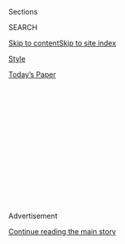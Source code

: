 <div id="app">

<div>

<div>

<div>

<div class="NYTAppHideMasthead css-1q2w90k e1suatyy0">

<div class="section css-ui9rw0 e1suatyy2">

<div class="css-eph4ug er09x8g0">

<div class="css-6n7j50">

</div>

<span class="css-1dv1kvn">Sections</span>

<div class="css-10488qs">

<span class="css-1dv1kvn">SEARCH</span>

</div>

[Skip to content](#site-content)[Skip to site
index](#site-index)

</div>

<div id="masthead-section-label" class="css-1wr3we4 eaxe0e00">

[Style](https://www.nytimes3xbfgragh.onion/section/style)

</div>

<div class="css-10698na e1huz5gh0">

</div>

</div>

<div id="masthead-bar-one" class="section hasLinks css-15hmgas e1csuq9d3">

<div class="css-uqyvli e1csuq9d0">

</div>

<div class="css-1uqjmks e1csuq9d1">

</div>

<div class="css-9e9ivx">

[](https://myaccount.nytimes3xbfgragh.onion/auth/login?response_type=cookie&client_id=vi)

</div>

<div class="css-1bvtpon e1csuq9d2">

[Today’s
Paper](https://www.nytimes3xbfgragh.onion/section/todayspaper)

</div>

</div>

</div>

</div>

<div data-aria-hidden="false">

<div id="site-content" data-role="main">

<div>

<div class="css-1aor85t" style="opacity:0.000000001;z-index:-1;visibility:hidden">

<div class="css-1hqnpie">

<div class="css-epjblv">

<span class="css-17xtcya">[Style](/section/style)</span><span class="css-x15j1o">|</span><span class="css-fwqvlz">My
\_\_\_ Was a
Suffragist</span>

</div>

<div class="css-k008qs">

<div class="css-1iwv8en">

<span class="css-18z7m18"></span>

<div>

</div>

</div>

<span class="css-1n6z4y">https://nyti.ms/2VDbwoJ</span>

<div class="css-1705lsu">

<div class="css-4xjgmj">

<div class="css-4skfbu" data-role="toolbar" data-aria-label="Social Media Share buttons, Save button, and Comments Panel with current comment count" data-testid="share-tools">

  - 
  - 
  - 
  - 
    
    <div class="css-6n7j50">
    
    </div>

  - 
  - 

</div>

</div>

</div>

</div>

</div>

</div>

<div id="NYT_TOP_BANNER_REGION" class="css-13pd83m">

</div>

<div id="top-wrapper" class="css-1sy8kpn">

<div id="top-slug" class="css-l9onyx">

Advertisement

</div>

[Continue reading the main
story](#after-top)

<div class="ad top-wrapper" style="text-align:center;height:100%;display:block;min-height:250px">

<div id="top" class="place-ad" data-position="top" data-size-key="top">

</div>

</div>

<div id="after-top">

</div>

</div>

<div>

<div id="sponsor-wrapper" class="css-1hyfx7x">

<div id="sponsor-slug" class="css-19vbshk">

Supported by

</div>

[Continue reading the main
story](#after-sponsor)

<div id="sponsor" class="ad sponsor-wrapper" style="text-align:center;height:100%;display:block">

</div>

<div id="after-sponsor">

</div>

</div>

<div class="css-186x18t">

</div>

<div class="css-1vkm6nb ehdk2mb0">

# My \_\_\_ Was a Suffragist

</div>

One hundred years after the 19th Amendment, suffragists’ descendants
consider how far we’ve come and how far we still have to
go.

<div class="css-79elbk" data-testid="photoviewer-wrapper">

<div class="css-z3e15g" data-testid="photoviewer-wrapper-hidden">

</div>

<div class="css-1a48zt4 ehw59r15" data-testid="photoviewer-children">

![<span class="css-cnj6d5 e1z0qqy90" itemprop="copyrightHolder"><span class="css-1ly73wi e1tej78p0">Credit...</span><span><span>Photo
collage: Andrew
Rodriguez</span></span></span>](https://static01.graylady3jvrrxbe.onion/images/2020/07/03/multimedia/03suffrage-blank-17/03suffrage-blank-17-articleLarge.jpg?quality=75&auto=webp&disable=upscale)

</div>

</div>

<div class="css-18e8msd">

<div class="css-vp77d3 epjyd6m0">

<div class="css-hus3qt ey68jwv0" data-aria-hidden="true">

[![Jennifer
Harlan](https://static01.graylady3jvrrxbe.onion/images/2019/09/25/reader-center/author-jennifer-harlan/author-jennifer-harlan-thumbLarge-v2.png
"Jennifer Harlan")](https://www.nytimes3xbfgragh.onion/by/jennifer-harlan)

</div>

<div class="css-1baulvz">

By [<span class="css-1baulvz last-byline" itemprop="name">Jennifer
Harlan</span>](https://www.nytimes3xbfgragh.onion/by/jennifer-harlan)

</div>

</div>

  - 
    
    <div class="css-ld3wwf e16638kd2">
    
    Published July 2, 2020Updated July 28,
    2020
    
    </div>

  - 
    
    <div class="css-4xjgmj">
    
    <div class="css-pvvomx" data-role="toolbar" data-aria-label="Social Media Share buttons, Save button, and Comments Panel with current comment count" data-testid="share-tools">
    
      - 
      - 
      - 
      - 
        
        <div class="css-6n7j50">
        
        </div>
    
      - 
      - 
    
    </div>
    
    </div>

</div>

</div>

<div class="section meteredContent css-1r7ky0e" name="articleBody" itemprop="articleBody">

<div class="css-1fanzo5 StoryBodyCompanionColumn">

<div class="css-53u6y8">

On Aug. 18, 1920, Tennessee became the 36th state to ratify the 19th
Amendment. Eight days later, ratification was certified by the secretary
of state. The right to vote for women across the United States was
officially enshrined in the Constitution.

The codification of suffrage was the result of nearly a century of
activism, which began even before the Seneca Falls convention in 1848.
From those early years to the formation of the National American Woman
Suffrage Association (NAWSA) in 1890 to the Woman Suffrage Procession in
Washington in 1913, generations of American women and men devoted their
lives to fighting for the vote. The movement was a decades-long game of
democratic Telephone: Of the 68 women who gathered in that town in
upstate New York and declared what was then a radical notion — that all
men *and* women were created equal — only one, [Charlotte Woodward
Pierce](https://www.smithsonianmag.com/smart-news/only-one-woman-who-was-seneca-falls-lived-see-women-win-vote-180964044/),
would live to see their dream become a reality.

And their struggle did not end with the amendment. Well after 1920,
there were many women in the United States, including Native Americans
and Chinese immigrants, who were not able to vote and many more,
particularly African-Americans, for whom it was extremely difficult. One
hundred years later, the country is continuing to grapple with many of
the same questions the suffragists raised, not only who gets to vote but
also what it means to be a citizen and how to ensure that all Americans
are equal in the eyes of the law. And as we mark this centennial, the
generation that came after the suffragists, and the ones that have come
after that, are still in the fight.

</div>

</div>

<div class="css-1fanzo5 StoryBodyCompanionColumn">

<div class="css-53u6y8">

“Learning your history is an essential tool, and a call to action,” said
Liza Mickens, a great-great-granddaughter of the suffragist Maggie Lena
Walker. “I’m honored to be a part of this legacy.” (Interviews have been
edited for length and clarity.)

</div>

</div>

<div>

</div>

<div class="css-1fanzo5 StoryBodyCompanionColumn">

<div class="css-53u6y8">

## Adele Logan Alexander, 82, New York

*Granddaughter of Adella Hunt
Logan*

</div>

</div>

<div class="css-a7yk8a e73j0it0">

<div class="css-1xdhyk6 erfvjey0">

<span class="css-1ly73wi e1tej78p0">Image</span>

<div class="css-zjzyr8">

<div data-testid="lazyimage-container" style="height:483.97777777777776px">

</div>

</div>

</div>

<span class="css-16f3y1r e13ogyst0" data-aria-hidden="true">The
suffragist Adella Hunt Logan in her wedding dress in Atlanta in 1888. A
teacher at the Tuskegee Institute in Alabama, she fought for suffrage,
social reform and better health care for black
communities.</span><span class="css-cnj6d5 e1z0qqy90" itemprop="copyrightHolder"><span class="css-1ly73wi e1tej78p0">Credit...</span><span>Thomas
Askew, reproduction by Mark
Gulezian</span></span>

<div class="css-1xdhyk6 erfvjey0">

<span class="css-1ly73wi e1tej78p0">Image</span>

<div class="css-zjzyr8">

<div data-testid="lazyimage-container" style="height:485.26666666666677px">

</div>

</div>

</div>

<span class="css-16f3y1r e13ogyst0" data-aria-hidden="true">Adella,
third from left, with her family at the Tuskegee Institute in 1913,
celebrating her 25th anniversary with her husband, Warren Logan, center.
Their son Arthur, standing in front of Warren, was the father of the
historian Adele Logan
Alexander.</span><span class="css-cnj6d5 e1z0qqy90" itemprop="copyrightHolder"><span class="css-1ly73wi e1tej78p0">Credit...</span><span>Arthur
P. Bedou, reproduction by Mark Gulezian</span></span>

</div>

<div class="css-1fanzo5 StoryBodyCompanionColumn">

<div class="css-53u6y8">

Adella’s portrait — the one that’s the cover of my book “[Princess of
the Hither Isles: A Black Suffragist’s Story from the Jim Crow
South](https://yalebooks.yale.edu/book/9780300242607/princess-hither-isles)”
— hung in my parents’ apartment, so she’s always been a visible,
physical presence in my life, even though she died when my father was
only 6 years old. And, of course, I was named for her. When I was in my
early 40s, a young historian who was working on a Ph.D. dissertation
about Black women in the suffrage movement was the first one to show me
Adella’s writings. I hadn’t had that kind of specifics before, and I got
totally hooked on trying to find out more about her as a suffragist. My
father was dead by that time, so I asked my mother, “Did you know all
this?” And her response was, “Of course.” Not only was Adella involved,
but my mother’s mother was, too: They were both light-skinned enough to
pass, so the two grandmothers, well before my parents were born, would
go together to white suffrage conferences in the South, and then come
back and share the information they learned with the Black community.

</div>

</div>

<div>

</div>

<div class="css-1fanzo5 StoryBodyCompanionColumn">

<div class="css-53u6y8">

But even before I knew the details of my family’s story, voting and
political involvement were very much a part of my growing up. One of my
first memories is of my hand reaching up for my mother’s as she walked
with me to the New York Public Library, down through this back labyrinth
to where the voting booths were. I always knew that this was something
very precious, and not to be taken for granted.

</div>

</div>

<div class="css-1fanzo5 StoryBodyCompanionColumn">

<div class="css-53u6y8">

## Coline Jenkins, 68, Greenwich, Conn.

*Great-great-granddaughter of Elizabeth Cady Stanton,
great-granddaughter of Harriot Stanton Blatch, granddaughter of Nora
Stanton Blatch de Forest
Barney*

</div>

</div>

<div class="css-a7yk8a e73j0it0">

<div class="css-1xdhyk6 erfvjey0">

<span class="css-1ly73wi e1tej78p0">Image</span>

<div class="css-zjzyr8">

<div data-testid="lazyimage-container" style="height:296.44444444444446px">

</div>

</div>

</div>

<span class="css-16f3y1r e13ogyst0" data-aria-hidden="true">Elizabeth
Cady Stanton with her daughter Harriot Stanton Blatch and her
granddaughter Nora Stanton Blatch de Forest Barney. All three
generations of Stanton women, pictured here in 1892, fought for the
right to
vote.</span><span class="css-cnj6d5 e1z0qqy90" itemprop="copyrightHolder"><span class="css-1ly73wi e1tej78p0">Credit...</span><span>via
Coline
Jenkins</span></span>

<div class="css-1xdhyk6 erfvjey0">

<span class="css-1ly73wi e1tej78p0">Image</span>

<div class="css-zjzyr8">

<div data-testid="lazyimage-container" style="height:296.44444444444446px">

</div>

</div>

</div>

<span class="css-16f3y1r e13ogyst0" data-aria-hidden="true">In 1913,
Nora rode around New York on a horse named for the state’s anti-suffrage
senator Elihu Root, giving speeches advocating for women’s right to
vote. “When you ride in on a horse, you don’t need a podium: You’re
already up there,” her granddaughter Coline Jenkins
said.</span><span class="css-cnj6d5 e1z0qqy90" itemprop="copyrightHolder"><span class="css-1ly73wi e1tej78p0">Credit...</span><span>via
Coline Jenkins</span></span>

</div>

<div class="css-1fanzo5 StoryBodyCompanionColumn">

<div class="css-53u6y8">

My dad had died when I was little, so it was my mother and my
grandmother, these two very strong women, who raised me. They both had
jobs — my grandmother Nora was the first woman in the country to get a
degree in civil engineering and my mother was an architect — and they
were civically active all the time. Nobody sat me down and told me about
Elizabeth or Harriot: I learned vicariously through these two powerful
women in my life. Then when I was around 17 I started visiting some of
the historical sites and reading Elizabeth’s memoirs and putting
together the mosaic of values and ideas that have been expressed through
the generations.

If you want to know about democracy, and the tools of democracy, then
learn about the suffrage movement. This was warfare, and the suffragists
used every single weapon available: petitions, lobbying, newspapers,
speeches, marches — everything except the gun. That’s why it’s called
the world’s greatest bloodless revolution. These women worked their full
lifetimes, and then the next generation did the same, and the next. I’m
very proud to be the daughter of the daughter of the daughter of the
daughter. People talk about the mitochondrial DNA that passes down
through the mother. That’s the powerhouse within the cell. And I’m proud
to have that power boost.

*\[The New York Times is examining the centennial of the 19th Amendment
in many ways, including a book for middle-grade readers called
“*[*Finish the Fight\!: The Brave and Revolutionary Women Who Fought
for the Right to
Vote*](https://www.nytimes3xbfgragh.onion/2020/07/24/books/finish-the-fight-excerpt.html)*.”\]*

## Michelle Duster, 56, Chicago

*Great-granddaughter of* [*Ida B.
Wells-Barnett*](https://www.nytimes3xbfgragh.onion/interactive/2018/obituaries/overlooked-ida-b-wells.html)

</div>

</div>

<div class="css-a7yk8a e73j0it0">

<div class="css-1xdhyk6 erfvjey0">

<span class="css-1ly73wi e1tej78p0">Image</span>

<div class="css-zjzyr8">

<div data-testid="lazyimage-container" style="height:525.8666666666667px">

</div>

</div>

</div>

<span class="css-16f3y1r e13ogyst0" data-aria-hidden="true">The
journalist and suffragist Ida B. Wells-Barnett with her daughters, Ida
and Alfreda, in 1914. The year before, Wells-Barnett marched with the
Illinois delegation in the Woman Suffrage Procession in Washington.
White organizers told her and other Black women to walk at the back, but
she
refused.</span><span class="css-cnj6d5 e1z0qqy90" itemprop="copyrightHolder"><span class="css-1ly73wi e1tej78p0">Credit...</span><span>Special
Collections Research Center, University of Chicago
Library</span></span>

<div class="css-1xdhyk6 erfvjey0">

<span class="css-1ly73wi e1tej78p0">Image</span>

<div class="css-zjzyr8">

<div data-testid="lazyimage-container" style="height:523.9333333333333px">

</div>

</div>

</div>

<span class="css-16f3y1r e13ogyst0" data-aria-hidden="true">Alfreda was
responsible for posthumously publishing Wells-Barnett’s autobiography,
“Crusade for Justice,” in 1970. “I was a child at the time and didn’t
understand the magnitude of what that meant,” Alfreda’s granddaughter
Michelle Duster said. “All of the tributes and the research that are
happening now are due to my grandmother’s
work.”</span><span class="css-cnj6d5 e1z0qqy90" itemprop="copyrightHolder"><span class="css-1ly73wi e1tej78p0">Credit...</span><span>Special
Collections Research Center, University of Chicago Library</span></span>

</div>

<div class="css-1fanzo5 StoryBodyCompanionColumn">

<div class="css-53u6y8">

My grandmother Alfreda was very purposeful when I was growing up about
making sure we knew who her mother was, and passing down her values,
while also not putting pressure on us to live up to anybody else’s
legacy. People underestimate how much pressure there is for children
dealing with a parent who’s such a public figure, and I think that’s why
my grandmother was so determined that we would have our own identities.

At the same time, she was relentless about making sure Ida was not
forgotten. She was the one who found the manuscript for her mother’s
incomplete autobiography. She was a widow raising five children on her
own, and she would stay up working on it when the kids were asleep. She
managed to get it
[published](https://press.uchicago.edu/ucp/books/book/chicago/C/bo49856620.html)
in 1970. We now have four generations of my family that have created or
supported some kind of [work around Ida’s
legacy](https://www.simonandschuster.com/books/Ida-B-the-Queen/Michelle-Duster/9781982129811),
and it all started with my grandmother.

</div>

</div>

<div>

</div>

<div class="css-1fanzo5 StoryBodyCompanionColumn">

<div class="css-53u6y8">

I can only imagine that Ida might be slightly disappointed if she saw
where we are now. She spent over 50 years fighting for equality and
justice, and here we are, almost 90 years after she died, still
fighting. We still haven’t reached the point where there is true racial
and economic and gender equality in this country. Then again, maybe she
wouldn’t be surprised, because she knew that social change takes a long
time.

## Sandra Shreve, 79, Denver

*Great-great-niece of* [*Mary Ann Shadd
Cary*](https://www.nytimes3xbfgragh.onion/2018/06/06/obituaries/mary-ann-shadd-cary-abolitionist-overlooked.html)

<div class="css-79elbk" data-testid="photoviewer-wrapper">

<div class="css-z3e15g" data-testid="photoviewer-wrapper-hidden">

</div>

<div class="css-1a48zt4 ehw59r15" data-testid="photoviewer-children">

<div class="css-zgakxe erfvjey0">

<span class="css-1ly73wi e1tej78p0">Image</span>

<div class="css-zjzyr8">

<div data-testid="lazyimage-container" style="height:480.82901554404145px">

</div>

</div>

</div>

<span class="css-16f3y1r e13ogyst0" data-aria-hidden="true">Born in
Delaware, the child of abolitionists, Mary Ann Shadd Cary moved to
Canada and started The Provincial Freeman, making her the first Black
woman in North America to publish a newspaper. Circa
1850.</span><span class="css-cnj6d5 e1z0qqy90" itemprop="copyrightHolder"><span class="css-1ly73wi e1tej78p0">Credit...</span><span>Library
and Archives Canada/Mary Ann Shadd Cary collection/c029977</span></span>

</div>

</div>

Most of what I know about Mary came from reading books written by others
and from reading things she wrote herself. She was a woman who would go
all over, selling her newspaper (the first to be published by a Black
woman in North America) and sharing ideas of freedom and liberty. I’ve
been just fascinated by her and her life and how feisty she was and the
things she was able to accomplish at a time when women were not being
heard.

</div>

</div>

<div class="css-1fanzo5 StoryBodyCompanionColumn">

<div class="css-53u6y8">

In 1998, she was inducted into the National Women’s Hall of Fame in
Seneca Falls, N.Y. I went to the ceremony with my cousin Dorothy Shadd
Shreve. The evening before, we were all given candles and lined up, 10
abreast, to march down the main road to the hall. Dorothy was in her
90s, but there she was, in her high heels, walking very forcefully down
the street. As we marched arm-in-arm with all these remarkable women,
the people from the town lined up on both sides of the street and
applauded. I remember Dorothy saying, “And we’re still fighting for the
rights of women\!” I’ll never forget that experience.

## Sarah Plimpton, 83, New York

*Granddaughter of Blanche Ames
Ames*

</div>

</div>

<div class="css-a7yk8a e73j0it0">

<div class="css-1xdhyk6 erfvjey0">

<span class="css-1ly73wi e1tej78p0">Image</span>

<div class="css-zjzyr8">

<div data-testid="lazyimage-container" style="height:627.6888888888889px">

</div>

</div>

</div>

<span class="css-16f3y1r e13ogyst0" data-aria-hidden="true">In addition
to being an advocate for suffrage, reproductive rights and equal
employment opportunities for women, Blanche Ames Ames, seen here in
1922, was a talented artist and botanical
illustrator.</span><span class="css-cnj6d5 e1z0qqy90" itemprop="copyrightHolder"><span class="css-1ly73wi e1tej78p0">Credit...</span><span>Ames
Family Papers, Sophia Smith Collection, Smith College
</span></span>

<div class="css-1xdhyk6 erfvjey0">

<span class="css-1ly73wi e1tej78p0">Image</span>

<div class="css-zjzyr8">

<div data-testid="lazyimage-container" style="height:529.088888888889px">

</div>

</div>

</div>

<span class="css-16f3y1r e13ogyst0" data-aria-hidden="true">Ames used
her skills to create numerous cartoons, such as this one from 1915, to
sway public opinion toward the suffragist
cause.</span><span class="css-cnj6d5 e1z0qqy90" itemprop="copyrightHolder"><span class="css-1ly73wi e1tej78p0">Credit...</span><span>Ames
Family Papers, Sophia Smith Collection, Smith College </span></span>

</div>

<div class="css-1fanzo5 StoryBodyCompanionColumn">

<div class="css-53u6y8">

My grandmother was absolutely wonderful — just this extraordinary,
vibrant person. I remember, in the early days of television, she would
sit in front of it and argue with whomever she was listening to. She
would never take anything for granted or believe what someone said if
she couldn’t verify it herself.

We heard a lot around the dinner table about her struggle to get support
for a women’s hospital in Boston, and she and my mother were involved
with Planned Parenthood. But when it came to women and the vote, I think
we all took it for granted. I never doubted that a woman could do
anything. Maybe that was naïve. But she imbued us with this feeling that
you could pursue anything you put your mind to.

## David Steele Ewing, 53, Nashville

*Great-great-grandson of Isabella Ewing*

</div>

</div>

<div class="css-79elbk" data-testid="photoviewer-wrapper">

<div class="css-z3e15g" data-testid="photoviewer-wrapper-hidden">

</div>

<div class="css-1a48zt4 ehw59r15" data-testid="photoviewer-children">

![<span class="css-16f3y1r e13ogyst0" data-aria-hidden="true">Isabella
Ewing in Nashville in 1916. She and her husband, Prince Albert Ewing,
had been enslaved and, after the Civil War, were active members of
Nashville’s Black
community.</span><span class="css-cnj6d5 e1z0qqy90" itemprop="copyrightHolder"><span class="css-1ly73wi e1tej78p0">Credit...</span><span>via
David Steele
Ewing</span></span>](https://static01.graylady3jvrrxbe.onion/images/2020/08/16/multimedia/03suffrage-blank-05/merlin_173928057_2ebb782d-5c73-40c1-9d05-a64d356a835f-articleLarge.jpg?quality=75&auto=webp&disable=upscale)

</div>

</div>

<div class="css-79elbk" data-testid="photoviewer-wrapper">

<div class="css-z3e15g" data-testid="photoviewer-wrapper-hidden">

</div>

<div class="css-1a48zt4 ehw59r15" data-testid="photoviewer-children">

<div class="css-1xdhyk6 erfvjey0">

<span class="css-1ly73wi e1tej78p0">Image</span>

<div class="css-zjzyr8">

<div data-testid="lazyimage-container" style="height:174.64444444444442px">

</div>

</div>

</div>

<span class="css-16f3y1r e13ogyst0" data-aria-hidden="true">Isabella’s
voter registration card from October 1920. She was among the first
African-American women who registered to vote in Tennessee in that
fall’s presidential election, the first in which they were able to
participate.</span><span class="css-cnj6d5 e1z0qqy90" itemprop="copyrightHolder"><span class="css-1ly73wi e1tej78p0">Credit...</span><span>via
David Steele Ewing</span></span>

</div>

</div>

<div class="css-1fanzo5 StoryBodyCompanionColumn">

<div class="css-53u6y8">

My father died when I was 2 years old, so I grew up not knowing a lot
about the Ewing family. But at a family reunion about 25 years ago, I
kept hearing about Prince Albert Ewing and Isabella, my
great-great-grandparents. It was a surprise to me to hear about people
who I’m related to, who lived in the city where I’ve always lived and
who were so involved in the Nashville African-American community.

This was before the days of online genealogy, so I did the old-fashioned
work of going to courthouses and libraries to discover more information.
They were both enslaved, Prince Albert at a place called [Travellers
Rest](https://historictravellersrest.org/) and Isabella at the
[Hermitage](https://thehermitage.com/). They were married in 1871 and
purchased some land near the Hermitage, where they built a house. That’s
where I found their voting cards. Prince Albert was a magistrate in the
1880s. He was elected three times. But Isabella couldn’t vote for him.
So it was very important, even though he was no longer on the bench,
that she went to register as soon as she could.

There’s all this talk that women were “given” the right to vote. Women
were not given the right to vote: They fought for the right to vote.
They organized for the right to vote. They demanded the right to vote.
This didn’t happen by magic. They really had to fight for it.

## Pamela Michael, 71, Hudson, N.H.

*Granddaughter of Frank Tafe and Delia Lefavor Tafe*

</div>

</div>

<div class="css-79elbk" data-testid="photoviewer-wrapper">

<div class="css-z3e15g" data-testid="photoviewer-wrapper-hidden">

</div>

<div class="css-1a48zt4 ehw59r15" data-testid="photoviewer-children">

<div class="css-1xdhyk6 erfvjey0">

<span class="css-1ly73wi e1tej78p0">Image</span>

<div class="css-zjzyr8">

<div data-testid="lazyimage-container" style="height:232px">

</div>

</div>

</div>

<span class="css-16f3y1r e13ogyst0" data-aria-hidden="true">Frank Tafe,
standing, and his future wife, Delia Lefavor, seated at right in the
truck’s passenger seat, at a suffrage parade in Nashua, N.H., circa
1918. Like many suffragists, the marchers wore all-white
dresses.</span><span class="css-cnj6d5 e1z0qqy90" itemprop="copyrightHolder"><span class="css-1ly73wi e1tej78p0">Credit...</span><span>via
Pamela Michael</span></span>

</div>

</div>

<div class="css-1fanzo5 StoryBodyCompanionColumn">

<div class="css-53u6y8">

My grandmother was quite a gal. She was one of the first women to
graduate from Nashua High School, and she had a career as a secretary at
the Nashua Card, Gummed and Coated Paper Company (later known as the
Nashua Corporation) before she married at 32. She was unique and
progressive for her time, very independent. And my grandfather was very
supportive. Both of my grandparents stood up for what they believed in.

He died before I was born, and she died when I was about 13. My
grandmother never really talked to me about women’s rights in much
detail because I was so young. But I’ve been very active politically, so
it must be in the blood. Speaking out seems to run in the family, and
the women are quite strong. We don’t sit back. We’re not passive. And
Delia wasn’t either.

</div>

</div>

<div class="css-1fanzo5 StoryBodyCompanionColumn">

<div class="css-53u6y8">

## Liza Mickens, 23, Richmond, Va.

*Great-great-granddaughter of Maggie Lena
Walker*

</div>

</div>

<div class="css-a7yk8a e73j0it0">

<div class="css-1xdhyk6 erfvjey0">

<span class="css-1ly73wi e1tej78p0">Image</span>

<div class="css-zjzyr8">

<div data-testid="lazyimage-container" style="height:534.2444444444444px">

</div>

</div>

</div>

<span class="css-16f3y1r e13ogyst0" data-aria-hidden="true">Maggie Lena
Walker in her office in Richmond, Va., circa 1910. She was the first
Black female president of a U.S. bank and used her influence to push for
women’s suffrage in
Virginia.</span><span class="css-cnj6d5 e1z0qqy90" itemprop="copyrightHolder"><span class="css-1ly73wi e1tej78p0">Credit...</span><span>Courtesy
of National Park Service, Maggie L. Walker National Historic
Site</span></span>

<div class="css-1xdhyk6 erfvjey0">

<span class="css-1ly73wi e1tej78p0">Image</span>

<div class="css-zjzyr8">

<div data-testid="lazyimage-container" style="height:464.6444444444445px">

</div>

</div>

</div>

<span class="css-16f3y1r e13ogyst0" data-aria-hidden="true">In her
diary, Walker marked Nov. 2, 1920 — Election Day — as a holiday. She
registered hundreds of Black women to vote after the 19th Amendment
passed, ensuring that they would be able to participate in that first,
historic trip to the
polls.</span><span class="css-cnj6d5 e1z0qqy90" itemprop="copyrightHolder"><span class="css-1ly73wi e1tej78p0">Credit...</span><span>Courtesy
of National Park Service, Maggie L. Walker National Historic
Site</span></span>

</div>

<div class="css-1fanzo5 StoryBodyCompanionColumn">

<div class="css-53u6y8">

My brother and I were brought up telling Maggie Walker’s story, and it’s
a responsibility I take very seriously. But the family narrative I grew
up telling was focused on the work she did as the first African-American
woman to charter a bank in the United States. It wasn’t until recently,
as part of my work campaigning in Virginia for the [Equal Rights
Amendment](https://www.nytimes3xbfgragh.onion/2020/01/15/us/era-virginia-vote.html),
that I really learned about her involvement in the political field.
Knowing her, though, it didn’t come as a surprise: In everything she
did, her focus was on empowering her community.

She was not necessarily out and marching — Maggie was partially disabled
because of diabetes — but she organized. When women did get the right to
vote, she made sure it wasn’t just for white women: She registered
hundreds of Black women to vote that first year. She and other
contemporaries also formed a [“Lily Black”
ticket](https://digitalsc.lib.vt.edu/exhibits/show/womens-history-2016/item/4697),
in response to the “lily white” ticket in the Republican Party, and in
1921 she became the first Black woman to run for statewide office in
Virginia.

This 100th anniversary is coming at a pivotal time. We’re seeing the
call for Black voices to be highlighted in this country, where they’ve
been silenced for so long. It’s so important for young Black women to
have somebody like Maggie to look up to, and being able to use my voice
to share her story is a huge honor.

## William Bellamy, 73, Laramie, Wyo.

*Great-grandson of Mary Godat
Bellamy*

</div>

</div>

<div class="css-79elbk" data-testid="photoviewer-wrapper">

<div class="css-z3e15g" data-testid="photoviewer-wrapper-hidden">

</div>

<div class="css-1a48zt4 ehw59r15" data-testid="photoviewer-children">

<div class="css-1xdhyk6 erfvjey0">

<span class="css-1ly73wi e1tej78p0">Image</span>

<div class="css-zjzyr8">

<div data-testid="lazyimage-container" style="height:531.0222222222222px">

</div>

</div>

</div>

<span class="css-16f3y1r e13ogyst0" data-aria-hidden="true">In 1910,
around the time this portrait was taken, Mary Godat Bellamy was elected
as the first woman in Wyoming’s House of Representatives. She served one
term.</span><span class="css-cnj6d5 e1z0qqy90" itemprop="copyrightHolder"><span class="css-1ly73wi e1tej78p0">Credit...</span><span>via
William
Bellamy</span></span>

</div>

</div>

<div class="css-79elbk" data-testid="photoviewer-wrapper">

<div class="css-z3e15g" data-testid="photoviewer-wrapper-hidden">

</div>

<div class="css-1a48zt4 ehw59r15" data-testid="photoviewer-children">

<div class="css-1xdhyk6 erfvjey0">

<span class="css-1ly73wi e1tej78p0">Image</span>

<div class="css-zjzyr8">

<div data-testid="lazyimage-container" style="height:326.7333333333333px">

</div>

</div>

</div>

<span class="css-16f3y1r e13ogyst0" data-aria-hidden="true">Bellamy
represented Wyoming, the first state in which women could vote, at the
NAWSA convention in Washington in December 1917. She was invited by
Carrie Chapman Catt, then the group’s
president.</span><span class="css-cnj6d5 e1z0qqy90" itemprop="copyrightHolder"><span class="css-1ly73wi e1tej78p0">Credit...</span><span>via
William Bellamy</span></span>

</div>

</div>

<div class="css-1fanzo5 StoryBodyCompanionColumn">

<div class="css-53u6y8">

I was 7 when Mary passed away, so I remember her just as great-grandma.
She had a corner store where we would hang out when I was a kid, and she
would read our palms. I always kind of knew what she did — we all knew
she was the first woman legislator in Wyoming and that she had worked
hard in the Democratic Party for suffrage — but it wasn’t until fairly
recently that I spent more time researching her accomplishments.

The history of political movements is forgotten pretty rapidly after
things are changed one way or the other — how the movement went forward,
how long sometimes it takes to change a social norm and what needs to be
done to get actual change accomplished. What we learn from the
suffragists is how hard people worked to get something done for future
generations because they believed it was truly the right thing to do. My
great-grandma taught a kind of Jeffersonian attitude: You do what you
can do for society with the gifts you’re given. That was how she looked
at life, and that’s what she
did.

</div>

</div>

<div class="css-79elbk" data-testid="photoviewer-wrapper">

<div class="css-z3e15g" data-testid="photoviewer-wrapper-hidden">

</div>

<div class="css-1a48zt4 ehw59r15" data-testid="photoviewer-children">

<div class="css-1xdhyk6 erfvjey0">

<span class="css-1ly73wi e1tej78p0">Image</span>

<div class="css-zjzyr8">

<div data-testid="lazyimage-container" style="height:257.77777777777777px">

</div>

</div>

</div>

</div>

</div>

<div class="css-1fanzo5 StoryBodyCompanionColumn">

<div class="css-53u6y8">

1\. Harriot Stanton Blatch, 1911. Library of Congress

2\. Maggie Lena Walker, circa 1920s. Courtesy of National Park Service,
Maggie L. Walker National Historic Site

3\. Ida B. Wells-Barnett with her family, 1917. Special Collections
Research Center, University of Chicago Library

4\. Ida B. Wells-Barnett with her children, 1909. Special Collections
Research Center, University of Chicago Library

5\. Mary Godat Bellamy, circa 1910. via William Bellamy

6\. Adella Hunt Logan with her family, 1913. Arthur P. Bedou,
reproduction by Mark Gulezian

7\. Blanche Ames Ames with her daughter Pauline Ames Plimpton, mother of
Sarah Plimpton, and her husband, Oakes Ames. Undated. Ames Family
Papers, Sophia Smith Collection, Smith College

8\. Mary Ann Shadd Cary, circa 1850. Library and Archives Canada/Mary
Ann Shadd Cary collection/c029977

9\. Isabella Ewing, 1916. via David Steele Ewing

10\. Blanche Ames Ames, 1899. Ames Family Papers, Sophia Smith
Collection, Smith College

11\. Maggie Lena Walker with her family, circa 1920. Courtesy of
National Park Service, Maggie L. Walker National Historic Site

12\. Nora Stanton Blatch de Forest Barney, Elizabeth Cady Stanton and
Harriot Stanton Blatch, left to right, 1892. via Coline Jenkins

13\. Frank Tafe and Delia Lefavor Tafe, circa 1918. via Pamela Michael

</div>

</div>

</div>

<div>

</div>

<div>

</div>

<div>

</div>

<div>

<div id="bottom-wrapper" class="css-1ede5it">

<div id="bottom-slug" class="css-l9onyx">

Advertisement

</div>

[Continue reading the main
story](#after-bottom)

<div id="bottom" class="ad bottom-wrapper" style="text-align:center;height:100%;display:block;min-height:90px">

</div>

<div id="after-bottom">

</div>

</div>

</div>

</div>

</div>

## Site Index

<div>

</div>

## Site Information Navigation

  - [© <span>2020</span> <span>The New York Times
    Company</span>](https://help.nytimes3xbfgragh.onion/hc/en-us/articles/115014792127-Copyright-notice)

<!-- end list -->

  - [NYTCo](https://www.nytco.com/)
  - [Contact
    Us](https://help.nytimes3xbfgragh.onion/hc/en-us/articles/115015385887-Contact-Us)
  - [Work with us](https://www.nytco.com/careers/)
  - [Advertise](https://nytmediakit.com/)
  - [T Brand Studio](http://www.tbrandstudio.com/)
  - [Your Ad
    Choices](https://www.nytimes3xbfgragh.onion/privacy/cookie-policy#how-do-i-manage-trackers)
  - [Privacy](https://www.nytimes3xbfgragh.onion/privacy)
  - [Terms of
    Service](https://help.nytimes3xbfgragh.onion/hc/en-us/articles/115014893428-Terms-of-service)
  - [Terms of
    Sale](https://help.nytimes3xbfgragh.onion/hc/en-us/articles/115014893968-Terms-of-sale)
  - [Site
    Map](https://spiderbites.nytimes3xbfgragh.onion)
  - [Help](https://help.nytimes3xbfgragh.onion/hc/en-us)
  - [Subscriptions](https://www.nytimes3xbfgragh.onion/subscription?campaignId=37WXW)

</div>

</div>

</div>

</div>
